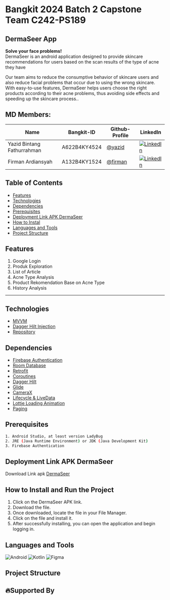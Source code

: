 # Bangkit 2024 Batch 2 Capstone Team C242-PS189

## **DermaSeer App**

**Solve your face problems!**  
DermaSeer is an android application designed to provide skincare recommendations for users based on the scan results of the type of acne they have

Our team aims to reduce the consumptive behavior of skincare users and also reduce facial problems that occur due to using the wrong skincare. With easy-to-use features, DermaSeer helps users choose the right products according to their acne problems, thus avoiding side effects and speeding up the skincare process..

## **MD Members:**

| Name                        | Bangkit-ID     | Github-Profile                                       | LinkedIn                                          |
|-----------------------------|----------------|-----------------------------------------------------|--------------------------------------------------|
| Yazid Bintang Fathurrahman   | A622B4KY4524   | [@yazid](https://github.com/YazidBintang27)         | [![LinkedIn](https://img.shields.io/badge/LinkedIn-0077B5?style=for-the-badge&logo=linkedin&logoColor=white)](https://www.linkedin.com/in/yazid-bintang-fathurrahman/) |
| Firman Ardiansyah            | A132B4KY1524   | [@firman](https://github.com/Zephhyyrr)             | [![LinkedIn](https://img.shields.io/badge/LinkedIn-0077B5?style=for-the-badge&logo=linkedin&logoColor=white)](https://www.linkedin.com/in/firman-ardiansyah04/) |

## **Table of Contents**

- [Features](#features)
- [Technologies](#technologies)
- [Dependencies](#dependencies)
- [Prerequisites](#prerequisites)
- [Deployment Link APK DermaSeer](#deployment-link-apk-dermaseer)
- [How to Instal](#how-to-install)
- [Languages and Tools](#languages-and-tools)
- [Project Structure](#project-structure)

## **Features**

1. Google Login
2. Produk Exploration
3. List of Article
4. Acne Type Analysis
5. Product Rekomendation Base on Acne Type
6. History Analysis

---

## **Technologies**

- [MVVM](https://developer.android.com/topic/architecture)
- [Dagger Hilt Injection](https://developer.android.com/training/dependency-injection/hilt-android)
- [Repository](https://developer.android.com/topic/architecture/data-layer)

## **Dependencies**

- [Firebase Authentication](https://firebase.google.com/docs/auth)
- [Room Database](https://developer.android.com/training/data-storage/room)
- [Retrofit](https://square.github.io/retrofit/)
- [Coroutines](https://kotlinlang.org/docs/coroutines-overview.html)
- [Dagger Hilt](https://dagger.dev/hilt/)
- [Glide](https://bumptech.github.io/glide/)
- [CameraX](https://developer.android.com/training/camerax)
- [Lifecycle & LiveData](https://developer.android.com/topic/libraries/architecture/livedata)
- [Lottie Loading Animation](https://airbnb.io/lottie/)
- [Paging](https://developer.android.com/topic/libraries/architecture/paging)

## **Prerequisites**
```bash
1. Android Studio, at least version LadyBug
2. JRE (Java Runtime Environment) or JDK (Java Development Kit)
3. Firebase Authentication
```

## **Deployment Link APK DermaSeer**

Download Link apk [DermaSeer](#)

## **How to Install and Run the Project**

1. Click on the DermaSeer APK link.
2. Download the file.
3. Once downloaded, locate the file in your File Manager.
4. Click on the file and install it.
5. After successfully installing, you can open the application and begin logging in.

## **Languages and Tools**

![Android](https://img.shields.io/badge/Android-3DDC84?style=for-the-badge&logo=android&logoColor=white)
![Kotlin](https://img.shields.io/badge/Kotlin-7F52FF?style=for-the-badge&logo=kotlin&logoColor=white)
![Figma](https://img.shields.io/badge/Figma-F24E1E?style=for-the-badge&logo=figma&logoColor=white)


## **Project Structure**

## 🔥**Supported By**
